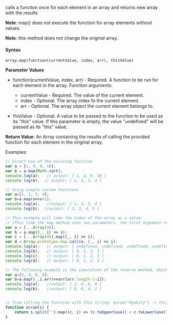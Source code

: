 calls a function once for each element in an array and returns new array with the results

**Note**: map() does not execute the function for array elements without values.

**Note**: this method does not change the original array.

#### Syntax

`array.map(function(currentValue, index, arr), thisValue)`

**Parameter Values**

- function(currentValue, index, arr) - Required. A function to be run for each element in the array. Function arguments: 
  - currentValue    - Required. The value of the current element.
  - index           - Optional. The array index fo the current element.
  - arr             - Optional. The array object the current element belongs to.

- thisValue     - Optional. A value to be passed to the function to be used as its "this" value.
If this parameter is empty, the value "undefined" will be passed as its "this" value.

**Return Value**:	An Array containing the results of calling the provided function for each element in the original array.

Examples:

```js
// Direct use of the existing function
var a = [1, 4, 9, 16];
var b = a.map(Math.sqrt);
console.log(a);   // output: [ 1, 4, 9, 16 ]
console.log(b);  // output: [ 1, 2, 3, 4 ]

// Using simple custom functions
var a=[1, 2, 3, 4];
var b=a.map(x=>x+1);
console.log(a);   //output: [ 1, 2, 3, 4 ]
console.log(b);  //output: [ 2, 3, 4, 5 ]

// This example will take the index of the array as a value:
// (This time the map method uses two parameters, the first argument represents the element itself, the second parameter represents the index of elements: We only use the second parameter, but the first can not be omitted, so we use the underscore. (The underscore is just to let the reader know this argument is not used).)
var a = [...Array(4)];
var b = a.map((_, i) => i);
var c = [...Array(4)].map((_, i) => i); 
var d = Array.prototype.map.call(a, (_, i) => i); 
console.log(a);   // output: [ undefined, undefined, undefined, undefined ]
console.log(b);   // output: [ 0, 1, 2, 3 ]
console.log(c);   // output: [ 0, 1, 2, 3 ]
console.log(d);   // output: [ 0, 1, 2, 3 ]

// The following example is the simulation of the reverse method, which uses three parameters, the third parameter represents the array itself:
var a=[2, 4, 6, 8];
var b=a.map((_,i,arr)=>arr[arr.length-1-i]);
console.log(a);   //output: [ 2, 4, 6, 8 ]
console.log(b);   //output: [ 8, 6, 4, 2 ]


// from calling the function with this string: accum("RqaEzty") -> this result is expected: "R-Qq-Aaa-Eeee-Zzzzz-Tttttt-Yyyyyyy"
function accum(s) {
	return s.split('').map((c, i) => (c.toUpperCase() + c.toLowerCase().repeat(i))).join('-');
}
```
